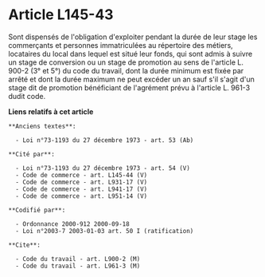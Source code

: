 # Article L145-43

Sont dispensés de l'obligation d'exploiter pendant la durée de leur stage les commerçants et personnes immatriculées au
répertoire des métiers, locataires du local dans lequel est situé leur fonds, qui sont admis à suivre un stage de conversion
ou un stage de promotion au sens de l'article L. 900-2 (3° et 5°) du code du travail, dont la durée minimum est fixée par
arrêté et dont la durée maximum ne peut excéder un an sauf s'il s'agit d'un stage dit de promotion bénéficiant de l'agrément
prévu à l'article L. 961-3 dudit code.

**Liens relatifs à cet article**

	**Anciens textes**:

	  - Loi n°73-1193 du 27 décembre 1973 - art. 53 (Ab)

	**Cité par**:

	  - Loi n°73-1193 du 27 décembre 1973 - art. 54 (V)
	  - Code de commerce - art. L145-44 (V)
	  - Code de commerce - art. L931-17 (V)
	  - Code de commerce - art. L941-17 (V)
	  - Code de commerce - art. L951-14 (V)

	**Codifié par**:

	  - Ordonnance 2000-912 2000-09-18
	  - Loi n°2003-7 2003-01-03 art. 50 I (ratification)

	**Cite**:

	  - Code du travail - art. L900-2 (M)
	  - Code du travail - art. L961-3 (M)
